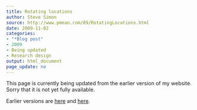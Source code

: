 ```yaml
---
title: Rotating locations
author: Steve Simon
source: http://www.pmean.com/09/RotatingLocations.html
date: 2009-11-02
categories:
- "*Blog post"
- 2009
- Being updated
- Research design
output: html_document
page_update: no
---
```


This page is currently being updated from the earlier version of my website. Sorry that it is not yet fully available.

<!---More--->

Earlier versions are [here][sim1] and [here][sim2].

[sim1]: http://www.pmean.com/09/RotatingLocations.html
[sim2]: http://new.pmean.com/rotating-locations/
